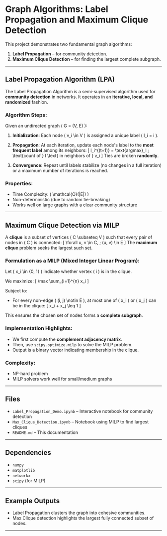 # Graph Algorithms: Label Propagation and Maximum Clique Detection

This project demonstrates two fundamental graph algorithms:

1. **Label Propagation** – for community detection.
2. **Maximum Clique Detection** – for finding the largest complete subgraph.

---

## Label Propagation Algorithm (LPA)

The Label Propagation Algorithm is a semi-supervised algorithm used for **community detection** in networks. It operates in an **iterative, local, and randomized** fashion.

### **Algorithm Steps:**

Given an undirected graph \( G = (V, E) \):

1. **Initialization**:
   Each node \( v_i \in V \) is assigned a unique label \( l_i = i \).

2. **Propagation**:
   At each iteration, update each node's label to the **most frequent label** among its neighbors:
   \[
   l_i^{(t+1)} = \text{argmax}_l \; \text{count of } l \text{ in neighbors of } v_i
   \]
   Ties are broken **randomly**.

3. **Convergence**:
   Repeat until labels stabilize (no changes in a full iteration) or a maximum number of iterations is reached.

### **Properties**:
- Time Complexity: \( \mathcal{O}(|E|) \)
- Non-deterministic (due to random tie-breaking)
- Works well on large graphs with a clear community structure

---

## Maximum Clique Detection via MILP

A **clique** is a subset of vertices \( C \subseteq V \) such that every pair of nodes in \( C \) is connected:
\[
\forall u, v \in C, \; (u, v) \in E
\]
The **maximum clique** problem seeks the largest such set.

### **Formulation as a MILP (Mixed Integer Linear Program)**:

Let \( x_i \in \{0, 1\} \) indicate whether vertex \( i \) is in the clique.

We maximize:
\[
\max \sum_{i=1}^{n} x_i
\]

Subject to:
- For every non-edge \( (i, j) \notin E \), at most one of \( x_i \) or \( x_j \) can be in the clique:
\[
x_i + x_j \leq 1
\]

This ensures the chosen set of nodes forms a **complete subgraph**.

### **Implementation Highlights**:
- We first compute the **complement adjacency matrix**.
- Then, use `scipy.optimize.milp` to solve the MILP problem.
- Output is a binary vector indicating membership in the clique.

### **Complexity**:
- NP-hard problem
- MILP solvers work well for small/medium graphs

---

## Files

- `Label_Propagation_Demo.ipynb` – Interactive notebook for community detection
- `Max_Clique_Detection.ipynb` – Notebook using MILP to find largest cliques
- `README.md` – This documentation

---

## Dependencies

- `numpy`
- `matplotlib`
- `networkx`
- `scipy` (for MILP)

---

## Example Outputs

- Label Propagation clusters the graph into cohesive communities.
- Max Clique detection highlights the largest fully connected subset of nodes.

---
